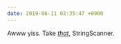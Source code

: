 ```yaml
---
date: 2019-06-11 02:35:47 +0900
---
```

Awww yiss. Take [_that_](https://github.com/pyrmont/strscan/commit/9c94ce816cd90e5d88eabbb64fda56b130e087f4), StringScanner.
